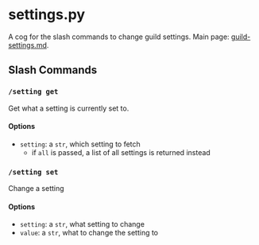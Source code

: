 # settings.py
A cog for the slash commands to change guild settings. Main page: [guild-settings.md](/doc/guild-settings.md).

## Slash Commands
### `/setting get`
Get what a setting is currently set to.

#### Options
* `setting`: a `str`, which setting to fetch
    - if `all` is passed, a list of all settings is returned instead

### `/setting set`
Change a setting

#### Options
* `setting`: a `str`, what setting to change
* `value`: a `str`, what to change the setting to